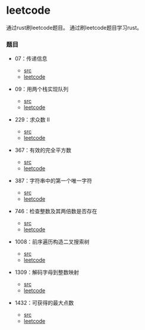 # leetcode
通过rust刷leetcode题目。
通过刷leetcode题目学习rust。

### 题目

- 07：传递信息
  - [src](https://github.com/rustors/leetcode/blob/main/src/bin/chuan-di-xin-xi.rs)
  - [leetcode](https://leetcode-cn.com/problems/chuan-di-xin-xi/)
- 09：用两个栈实现队列
  - [src](https://github.com/rustors/leetcode/blob/main/src/bin/yong-liang-ge-zhan-shi-xian-dui-lie-lcof.rs)
  - [leetcode](https://leetcode-cn.com/problems/yong-liang-ge-zhan-shi-xian-dui-lie-lcof/)
- 229：求众数 II
  - [src](https://github.com/rustors/leetcode/blob/main/src/bin/majority-element-ii.rs)
  - [leetcode](https://leetcode-cn.com/problems/majority-element-ii/)
- 367：有效的完全平方数
  - [src](https://github.com/rustors/leetcode/blob/main/src/bin/valid-perfect-square.rs)
  - [leetcode](https://leetcode-cn.com/problems/valid-perfect-square/)
- 387：字符串中的第一个唯一字符
  
  - [src](https://github.com/rustors/leetcode/blob/main/src/bin/first-unique-character-in-a-string.rs)
  - [leetcode](https://leetcode-cn.com/problems/first-unique-character-in-a-string/)
-  746：检查整数及其两倍数是否存在
	- [src](https://github.com/rustors/leetcode/blob/main/src/bin/check-if-n-and-its-double-exist.rs) 
	- [leetcode](https://leetcode-cn.com/problems/check-if-n-and-its-double-exist/)
- 1008：前序遍历构造二叉搜索树

	- [src](https://github.com/rustors/leetcode/blob/main/src/bin/construct-binary-search-tree-from-preorder-traversal.rs)
	- [leetcode](https://leetcode-cn.com/problems/construct-binary-search-tree-from-preorder-traversal/)
- 1309：解码字母到整数映射
  - [src](https://github.com/rustors/leetcode/blob/main/src/bin/decrypt-string-from-alphabet-to-integer-mapping.rs)
  - [leetcode](https://leetcode-cn.com/problems/decrypt-string-from-alphabet-to-integer-mapping/)
- 1432：可获得的最大点数
  - [src](https://github.com/rustors/leetcode/blob/main/src/bin/maximum-points-you-can-obtain-from-cards.rs)
  - [leetcode](https://leetcode-cn.com/problems/maximum-points-you-can-obtain-from-cards/)

